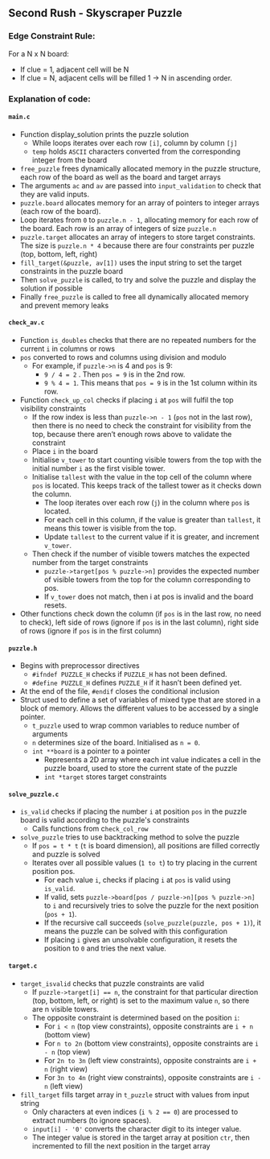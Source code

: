 ## Second Rush - Skyscraper Puzzle

### Edge Constraint Rule:
For a N x N board:
- If clue = 1, adjacent cell will be N
- If clue = N, adjacent cells will be filled 1 → N in ascending order.

### Explanation of code:
#### `main.c`
- Function display_solution prints the puzzle solution
  - While loops iterates over each row `[i]`, column by column `[j]`
  - `temp` holds `ASCII` characters converted from the corresponding integer from the board
- `free_puzzle` frees dynamically allocated memory in the puzzle structure, each row of the board as well as the board and target arrays
- The arguments `ac` and `av` are passed into `input_validation` to check that they are valid inputs.
- `puzzle.board` allocates memory for an array of pointers to integer arrays (each row of the board).
- Loop iterates from `0` to `puzzle.n - 1`, allocating memory for each row of the board. Each row is an array of integers of size `puzzle.n`
- `puzzle.target` allocates an array of integers to store target constraints. The size is `puzzle.n * 4` because there are four constraints per puzzle (top, bottom, left, right)
- `fill_target(&puzzle, av[1])` uses the input string to set the target constraints in the puzzle board
- Then `solve_puzzle` is called, to try and solve the puzzle and display the solution if possible
- Finally `free_puzzle` is called to free all dynamically allocated memory and prevent memory leaks

#### `check_av.c`
- Function `is_doubles` checks that there are no repeated numbers for the current `i` in columns or rows
- `pos` converted to rows and columns using division and modulo
  - For example, if `puzzle->n` is 4 and `pos` is 9:
    -  `9 / 4 = 2` . Then `pos = 9` is in the 2nd row.
    - `9 % 4 = 1`. This means that `pos = 9` is in the 1st column within its row.
- Function `check_up_col` checks if placing `i` at `pos` will fulfil the top visibility constraints
  - If the row index is less than `puzzle->n - 1` (`pos` not in the last row), then there is no need to check the constraint for visibility from the top, because there aren’t enough rows above to validate the constraint
  - Place `i` in the board
  - Initialise `v_tower` to start counting visible towers from the top with the initial number `i` as the first visible tower.
  - Initialise `tallest` with the value in the top cell of the column where `pos` is located. This keeps track of the tallest tower as it checks down the column.
    - The loop iterates over each row (`j`) in the column where `pos` is located.
    - For each cell in this column, if the value is greater than `tallest`, it means this tower is visible from the top.
    - Update `tallest` to the current value if it is greater, and increment `v_tower`.
  - Then check if the number of visible towers matches the expected number from the target constraints
    - `puzzle->target[pos % puzzle->n]` provides the expected number of visible towers from the top for the column corresponding to pos.
    - If `v_tower` does not match, then i at pos is invalid and the board resets.  
- Other functions check down the column (if `pos` is in the last row, no need to check), left side of rows (ignore if `pos` is in the last column), right side of rows (ignore if `pos` is in the first column)

#### `puzzle.h`
- Begins with preprocessor directives
  - `#ifndef PUZZLE_H` checks if `PUZZLE_H` has not been defined.
  - `#define PUZZLE_H` defines `PUZZLE_H` if it hasn’t been defined yet.
- At the end of the file, `#endif` closes the conditional inclusion
- Struct used to define a set of variables of mixed type that are stored in a block of memory. Allows the different values to be accessed by a single pointer. 
  - `t_puzzle` used to wrap common variables to reduce number of arguments
  - `n` determines size of the board. Initialised as `n = 0`.
  - `int **board` is a pointer to a pointer
    - Represents a 2D array where each int value indicates a cell in the puzzle board, used to store the current state of the puzzle
    - `int *target` stores target constraints

#### `solve_puzzle.c`
- `is_valid` checks if placing the number `i` at position `pos` in the puzzle board is valid according to the puzzle's constraints
  - Calls functions from c`heck_col_row` 
- `solve_puzzle` tries to use backtracking method to solve the puzzle
  - If `pos = t * t` (`t` is board dimension), all positions are filled correctly and puzzle is solved
  - Iterates over all possible values (`1 to t`) to try placing in the current position pos.
    - For each value `i`, checks if placing `i` at `pos` is valid using `is_valid`.
    - If valid, sets `puzzle->board[pos / puzzle->n][pos % puzzle->n]` to `i` and recursively tries to solve the puzzle for the next position (`pos + 1`).
    - If the recursive call succeeds (`solve_puzzle(puzzle, pos + 1)`), it means the puzzle can be solved with this configuration
    - If placing `i` gives an unsolvable configuration, it resets the position to `0` and tries the next value.
   
#### `target.c`
- `target_isvalid` checks that puzzle constraints are valid
  - If `puzzle->target[i] == n`, the constraint for that particular direction (top, bottom, left, or right) is set to the maximum value `n`, so there are n visible towers.
  - The opposite constraint is determined based on the position `i`:
    - For `i < n` (top view constraints), opposite constraints are `i + n` (bottom view)
    - For `n to 2n` (bottom view constraints), opposite constraints are `i - n` (top view)
    - For `2n to 3n` (left view constraints), opposite constraints are `i + n` (right view)
    - For `3n to 4n` (right view constraints), opposite constraints are `i - n` (left view)
- `fill_target` fills target array in `t_puzzle` struct with values from input string
  - Only characters at even indices (`i % 2 == 0`) are processed to extract numbers (to ignore spaces).
  - `input[i] - '0'` converts the character digit to its integer value.
  - The integer value is stored in the target array at position `ctr`, then incremented to fill the next position in the target array



